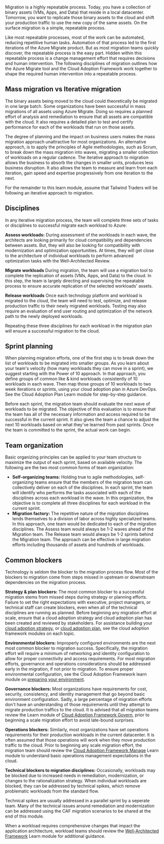 Migration is a highly repeatable process. Today, you have a collection of binary assets (VMs, Apps, and Data) that reside in a local datacenter. Tomorrow, you want to replicate those binary assets to the cloud and shift your production traffic to use the new copy of the same assets. On the surface migration is a simple, repeatable process.

Like most repeatable processes, most of the work can be automated, reducing repetitive human tasks. Automation of that process led to the first iterations of the Azure Migrate product. But as most migration teams quickly discover, the repeatable process is the easy part. Hidden within this repeatable process is a change management effort that requires decisions and human intervention. The following disciplines of migration outlines how the Azure Migrate tool and the Cloud Adoption Framework work together to shape the required human intervention into a repeatable process.

## Mass migration vs Iterative migration

The binary assets being moved to the cloud could theoretically be migrated in one large batch. Some organizations have been successful in mass migrations of all assets using Azure Migrate. Doing so requires a planned effort of analysis and remediation to ensure that all assets are compatible with the cloud. It also requires a detailed plan to test and certify performance for each of the workloads that run on those assets.

The degree of planning and the impact on business users makes the mass migration approach unattractive for most organizations. An alternative approach, is to apply the principles of Agile methodologies, such as Scrum, to break down the mass migration into waves, migrating a smaller collection of workloads on a regular cadence. The iterative approach to migration allows the business to absorb the changes in smaller units, produces less business disruption. It also allows the team to measure and learn from each iteration, gain speed and expertise progressively from one iteration to the next.

For the remainder to this learn module, assume that Tailwind Traders will be following an iterative approach to migration.

## Disciplines

In any iterative migration process, the team will complete three sets of tasks or disciplines to successful migrate each workload to Azure:

**Assess workloads:** During assessment of the workloads in each wave, the architects are looking primarily for cloud compatibility and dependencies between assets. But, they will also be looking for compatibility with modernization and optimization opportunities. At times, they will get close to the architecture of individual workloads to perform advanced optimization tasks with the Well-Architected Review.

**Migrate workloads** During migration, the team will use a migration tool to complete the replication of assets (VMs, Apps, and Data) to the cloud. In this step, the team is largely directing and supervising the repeatable process to ensure accurate replication of the selected workloads' assets.

**Release workloads**  Once each technology platform and workload is migrated to the cloud, the team will need to test, optimize, and release production traffic to their newly migrated workloads. Testing may also require an evaluation of end user routing and optimization of the network path to the newly deployed workloads.

Repeating these three disciplines for each workload in the migration plan will ensure a successful migration to the cloud.

## Sprint planning

When planning migration efforts, one of the first step is to break down the list of workloads to be migrated into smaller groups. As you learn about your team's velocity (how many workloads they can move in a sprint), we suggest starting with the Power of 10 approach. In that approach, you define groups of common like & kind workloads consistently of 10 workloads in each wave. Then map those groups of 10 workloads to two week iterations or sprints, using your cloud adoption plan in Azure DevOps. See the Cloud Adoption Plan Learn module for step-by-step guidance.

Before each sprint, the migration team should evaluate the next wave of workloads to be migrated. The objective of this evaluation is to ensure that the team has all of the necessary information and access required to be successful in the current sprint. It also gives the team a chance to adjust the next 10 workloads based on what they've learned from past sprints. Once the team is committed to the sprint, the actual work can begin.

## Team organization

Basic organizing principles can be applied to your team structure to maximize the output of each sprint, based on available velocity. The following are the two most common forms of team organization:

- **Self-organizing teams:** Holding true to agile methodologies, self-organizing teams ensure that the members of the migration team can collectively deliver on each of the disciplines. In each sprint, the team will identify who performs the tasks associated with each of the disciplines across each workload in the wave. In this organization, the objective is to complete all three disciplines for each workload in the current sprint. 
- **Migration factory:** The repetitive nature of the migration disciplines lends themselves to a division of labor across highly specialized teams. In this approach, one team would be dedicated to each of the migration disciplines. The Assess team would always be 1-2 waves ahead of the Migration team. The Release team would always be 1-2 sprints behind the Migration team. The approach can be effective in large migration efforts including thousands of assets and hundreds of workloads.

## Common blockers

Technology is seldom the blocker to the migration process flow. Most of the blockers to migration come from steps missed in upstream or downstream dependencies on the migration process.

**Strategy & plan blockers:** The most common blocker to a successful migration stems from missed steps during strategy or planning efforts. Failure to set the right expectations with executive, project managers, or technical staff can create blockers, even when all of the technical disciplines are running as planned. Before beginning any migration effort at scale, ensure that a cloud adoption strategy and cloud adoption plan has been created and reviewed by stakeholders. For assistance building your [cloud adoption strategy](https://docs.microsoft.com/learn/modules/cloud-adoption-framework-strategy/), or [cloud adoption plan](https://docs.microsoft.com/learn/modules/cloud-adoption-framework-plan/), see the cloud adoption framework modules on each topic.

**Environmental blockers:** Improperly configured environments are the next most common blocker to migration success. Specifically, the migration effort will require a minimum of networking and identity configuration to allow for proper connectivity and access requirements. For most migration efforts, governance and operations considerations should be addressed early in the migration, if not prior to migration. To ensure proper environmental configuration, see the Cloud Adoption Framework learn module on [preparing your environment](https://docs.microsoft.com/learn/modules/cloud-adoption-framework-ready/).

**Governance blockers:** Most organizations have requirements for cost, security, consistency, and identity management that go beyond basic environment configuration. Sadly, a large percentage of migration efforts don't have an understanding of those requirements until they attempt to migrate production traffics to the cloud. It is advised that all migration teams review the Learn module of [Cloud Adoption Framework Govern](https://docs.microsoft.com/learn/modules/cloud-adoption-framework-govern/), prior to beginning a scale migration effort to avoid late-bound surprises.

**Operations blockers:** Similarly, most organizations have set operations requirements for their production workloads in the current datacenter. It is often assumed that those operations will work when they move production traffic to the cloud. Prior to beginning any scale migration effort, the migration team should review the [Cloud Adoption Framework Manage](https://docs.microsoft.com/learn/modules/cloud-adoption-framework-strategy/) Learn module to understand basic operations management expectations in the cloud.

**Technical blockers to migration disciplines:** Occasionally, workloads may be blocked due to increased needs in remediation, modernization, or changes to the rationalization strategy. When individual workloads are blocked, they can be addressed by technical spikes, which remove problematic workloads from the standard flow.

Technical spikes are usually addressed in a parallel sprint by a seperate team. Many of the technical issues around remediation and modernization can be addressed using the CAF migration scenarios to be shared at the end of this module. 

When a workload requires comprehensive changes that impact the application architecture, workload teams should review the [Well-Architected Framework](https://docs.microsoft.com/learn/modules/azure-well-architected-introduction/) Learn module for additional guidance.
